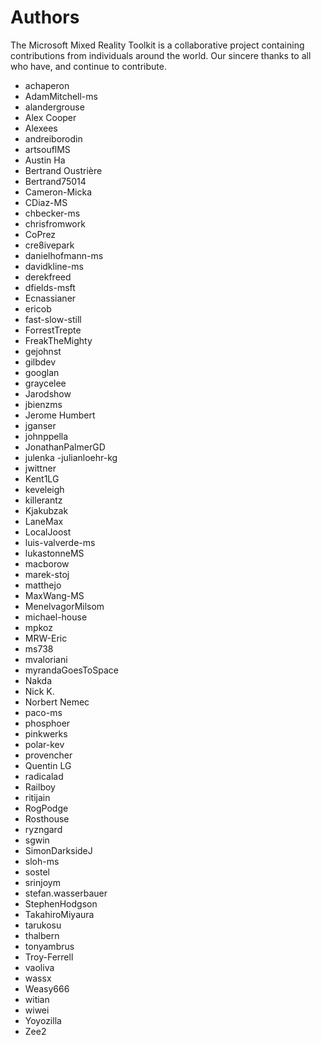 # Authors

The Microsoft Mixed Reality Toolkit is a collaborative project containing contributions from individuals around the world. Our sincere thanks to all who have, and continue to contribute.

- achaperon
- AdamMitchell-ms
- alandergrouse
- Alex Cooper
- Alexees
- andreiborodin
- artsouflMS
- Austin Ha
- Bertrand Oustrière
- Bertrand75014
- Cameron-Micka
- CDiaz-MS
- chbecker-ms
- chrisfromwork
- CoPrez
- cre8ivepark
- danielhofmann-ms
- davidkline-ms
- derekfreed
- dfields-msft
- Ecnassianer
- ericob
- fast-slow-still
- ForrestTrepte
- FreakTheMighty
- gejohnst
- gilbdev
- googlan
- graycelee
- Jarodshow
- jbienzms
- Jerome Humbert
- jganser
- johnppella
- JonathanPalmerGD
- julenka
 -julianloehr-kg
- jwittner
- Kent1LG
- keveleigh
- killerantz
- Kjakubzak
- LaneMax
- LocalJoost
- luis-valverde-ms
- lukastonneMS
- macborow
- marek-stoj
- matthejo
- MaxWang-MS
- MenelvagorMilsom
- michael-house
- mpkoz
- MRW-Eric
- ms738
- mvaloriani
- myrandaGoesToSpace
- Nakda
- Nick K.
- Norbert Nemec
- paco-ms
- phosphoer
- pinkwerks
- polar-kev
- provencher
- Quentin LG
- radicalad
- Railboy
- ritijain
- RogPodge
- Rosthouse
- ryzngard
- sgwin
- SimonDarksideJ
- sloh-ms
- sostel
- srinjoym
- stefan.wasserbauer
- StephenHodgson
- TakahiroMiyaura
- tarukosu
- thalbern
- tonyambrus
- Troy-Ferrell
- vaoliva
- wassx
- Weasy666
- witian
- wiwei
- Yoyozilla
- Zee2
